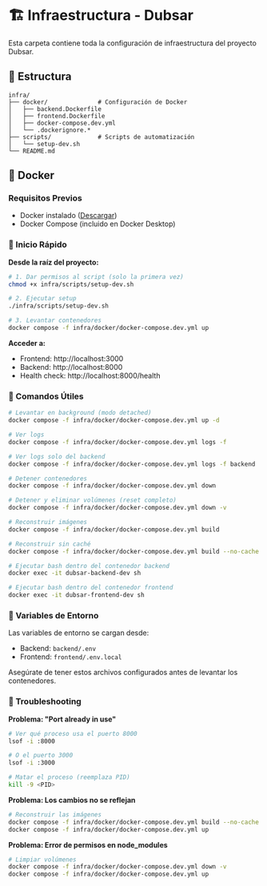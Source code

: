 # 🏗️ Infraestructura - Dubsar

Esta carpeta contiene toda la configuración de infraestructura del proyecto Dubsar.

## 📁 Estructura

```
infra/
├── docker/              # Configuración de Docker
│   ├── backend.Dockerfile
│   ├── frontend.Dockerfile
│   ├── docker-compose.dev.yml
│   └── .dockerignore.*
├── scripts/             # Scripts de automatización
│   └── setup-dev.sh
└── README.md
```

## 🐳 Docker

### Requisitos Previos

- Docker instalado ([Descargar](https://docs.docker.com/get-docker/))
- Docker Compose (incluido en Docker Desktop)

### 🚀 Inicio Rápido

**Desde la raíz del proyecto:**

```bash
# 1. Dar permisos al script (solo la primera vez)
chmod +x infra/scripts/setup-dev.sh

# 2. Ejecutar setup
./infra/scripts/setup-dev.sh

# 3. Levantar contenedores
docker compose -f infra/docker/docker-compose.dev.yml up
```

**Acceder a:**
- Frontend: http://localhost:3000
- Backend: http://localhost:8000
- Health check: http://localhost:8000/health

### 📝 Comandos Útiles

```bash
# Levantar en background (modo detached)
docker compose -f infra/docker/docker-compose.dev.yml up -d

# Ver logs
docker compose -f infra/docker/docker-compose.dev.yml logs -f

# Ver logs solo del backend
docker compose -f infra/docker/docker-compose.dev.yml logs -f backend

# Detener contenedores
docker compose -f infra/docker/docker-compose.dev.yml down

# Detener y eliminar volúmenes (reset completo)
docker compose -f infra/docker/docker-compose.dev.yml down -v

# Reconstruir imágenes
docker compose -f infra/docker/docker-compose.dev.yml build

# Reconstruir sin caché
docker compose -f infra/docker/docker-compose.dev.yml build --no-cache

# Ejecutar bash dentro del contenedor backend
docker exec -it dubsar-backend-dev sh

# Ejecutar bash dentro del contenedor frontend
docker exec -it dubsar-frontend-dev sh
```

### 🔧 Variables de Entorno

Las variables de entorno se cargan desde:
- Backend: `backend/.env`
- Frontend: `frontend/.env.local`

Asegúrate de tener estos archivos configurados antes de levantar los contenedores.

### 🐛 Troubleshooting

**Problema: "Port already in use"**
```bash
# Ver qué proceso usa el puerto 8000
lsof -i :8000

# O el puerto 3000
lsof -i :3000

# Matar el proceso (reemplaza PID)
kill -9 <PID>
```

**Problema: Los cambios no se reflejan**
```bash
# Reconstruir las imágenes
docker compose -f infra/docker/docker-compose.dev.yml build --no-cache
docker compose -f infra/docker/docker-compose.dev.yml up
```

**Problema: Error de permisos en node_modules**
```bash
# Limpiar volúmenes
docker compose -f infra/docker/docker-compose.dev.yml down -v
docker compose -f infra/docker/docker-compose.dev.yml up
```
